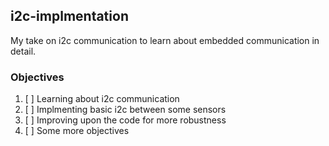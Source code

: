 ## i2c-implmentation

My take on i2c communication to learn about embedded communication in detail. 

### Objectives

1. [ ] Learning about i2c communication 
2. [ ] Implmenting basic i2c between some sensors 
3. [ ] Improving upon the code for more robustness
4. [ ] Some more objectives 

